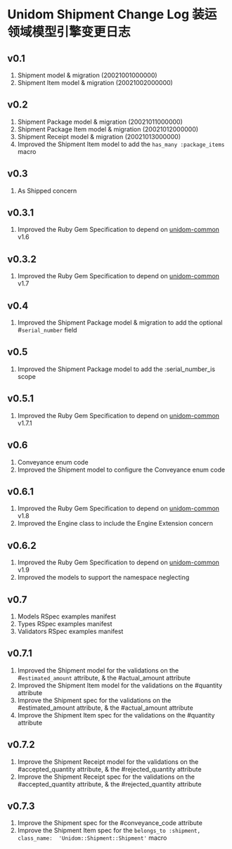 # Unidom Shipment Change Log 装运领域模型引擎变更日志

## v0.1
1. Shipment model & migration (20021001000000)
2. Shipment Item model & migration (20021002000000)

## v0.2
1. Shipment Package model & migration (20021011000000)
2. Shipment Package Item model & migration (20021012000000)
3. Shipment Receipt model & migration (20021013000000)
4. Improved the Shipment Item model to add the ``has_many :package_items`` macro

## v0.3
1. As Shipped concern

## v0.3.1
1. Improved the Ruby Gem Specification to depend on [unidom-common](https://github.com/topbitdu/unidom-common) v1.6

## v0.3.2
1. Improved the Ruby Gem Specification to depend on [unidom-common](https://github.com/topbitdu/unidom-common) v1.7

## v0.4
1. Improved the Shipment Package model & migration to add the optional #``serial_number`` field

## v0.5
1. Improved the Shipment Package model to add the :serial_number_is scope

## v0.5.1
1. Improved the Ruby Gem Specification to depend on [unidom-common](https://github.com/topbitdu/unidom-common) v1.7.1

## v0.6
1. Conveyance enum code
2. Improved the Shipment model to configure the Conveyance enum code

## v0.6.1
1. Improved the Ruby Gem Specification to depend on [unidom-common](https://github.com/topbitdu/unidom-common) v1.8
2. Improved the Engine class to include the Engine Extension concern

## v0.6.2
1. Improved the Ruby Gem Specification to depend on [unidom-common](https://github.com/topbitdu/unidom-common) v1.9
2. Improved the models to support the namespace neglecting

## v0.7
1. Models RSpec examples manifest
2. Types RSpec examples manifest
3. Validators RSpec examples manifest

## v0.7.1
1. Improved the Shipment model for the validations on the #``estimated_amount`` attribute, & the #actual_amount attribute
2. Improved the Shipment Item model for the validations on the #quantity attribute
3. Improve the Shipment spec for the validations on the #estimated_amount attribute, & the #actual_amount attribute
4. Improve the Shipment Item spec for the validations on the #quantity attribute

## v0.7.2
1. Improve the Shipment Receipt model for the validations on the #accepted_quantity attribute, & the #rejected_quantity attribute
2. Improve the Shipment Receipt spec for the validations on the #accepted_quantity attribute, & the #rejected_quantity attribute

## v0.7.3
1. Improve the Shipment spec for the #conveyance_code attribute
2. Improve the Shipment Item spec for the ``belongs_to :shipment, class_name:  'Unidom::Shipment::Shipment'`` macro
